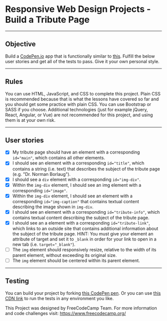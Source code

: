 # Responsive Web Design Projects - Build a Tribute Page

----
## Objective
Build a [CodePen.io](https://codepen.io/) app that is functionally similar to [this](https://codepen.io/freeCodeCamp/full/zNqgVx). Fulfill the below user stories and get all of the tests to pass. Give it your own personal style.

----
## Rules
You can use HTML, JavaScript, and CSS to complete this project. Plain CSS is recommended because that is what the lessons have covered so far and you should get some practice with plain CSS. You can use Bootstrap or SASS if you choose. Additional technologies (just for example jQuery, React, Angular, or Vue) are not recommended for this project, and using them is at your own risk.

----
## User stories
- [x] My tribute page should have an element with a corresponding ```id="main"```, which contains all other elements.
- [x] I should see an element with a corresponding ```id="title"```, which contains a string (i.e. text) that describes the subject of the tribute page (e.g. "Dr. Norman Borlaug").
- [x] I should see a ```div``` element with a corresponding ```id="img-div"```.
- [x] Within the ```img-div``` element, I should see an img element with a corresponding ```id="image"```.
- [x] Within the ```img-div``` element, I should see an element with a corresponding ```id="img-caption"``` that contains textual content describing the image shown in ```img-div```.
- [x] I should see an element with a corresponding ```id="tribute-info"```, which contains textual content describing the subject of the tribute page.
- [x] I should see an a element with a corresponding ```id="tribute-link"```, which links to an outside site that contains additional information about the subject of the tribute page. HINT: You must give your element an attribute of target and set it to ```_blank``` in order for your link to open in a new tab (i.e. ```target="_blank"```).
- [ ] The ```img``` element should responsively resize, relative to the width of its parent element, without exceeding its original size.
- [ ] The ```img``` element should be centered within its parent element.

----
## Testing
You can build your project by forking [this CodePen pen](https://codepen.io/freeCodeCamp/pen/MJjpwO). Or you can use [this CDN link](https://cdn.freecodecamp.org/testable-projects-fcc/v1/bundle.js.) to run the tests in any environment you like.

This Project was designed by FreeCodeCamp Team. For more information and code challenges visit: https://www.freecodecamp.org/
